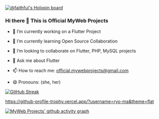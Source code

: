 
[![@faithful's Holopin board](https://holopin.io/api/user/board?user=faithful)](https://holopin.io/@faithful)

### <span style="margin: 0 auto;">Hi there 👋 This is Official MyWeb Projects</span>

<!-- **official-mywebprojects/official-mywebprojects** is a ✨ _special_ ✨ repository because its `README.md` (this file) appears on your GitHub profile. -->


- 🔭 I’m currently working on a Flutter Project

- 🌱 I’m currently learning Open Source Collaboration

- 👯 I’m looking to collaborate on Flutter, PHP, MySQL projects

- 💬 Ask me about Flutter

- 📫 How to reach me: official.mywebprojects@gmail.com

- 😄 Pronouns: (she, her)


[![GitHub Streak](https://streak-stats.demolab.com/?user=official-mywebprojects&theme=dark)](https://git.io/streak-stats)


https://github-profile-trophy.vercel.app/?username=ryo-ma&theme=flat

[![MyWeb Projects' github activity graph](https://activity-graph.herokuapp.com/graph?username=official-mywebprojects&theme=xcode)](https://github.com/official-mywebprojects/github-readme-activity-graph)
